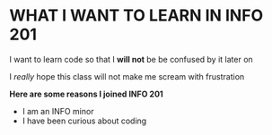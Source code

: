 # WHAT I WANT TO LEARN IN INFO 201
I want to learn code so that I **will not** be be confused by it later on

I *really* hope this class will not make me scream with frustration

**Here are some reasons I joined INFO 201**
- I am an INFO minor
- I have been curious about coding
